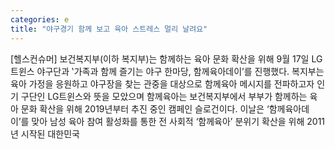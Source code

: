 ```yaml
---
categories: e
title: "야구경기 함께 보고 육아 스트레스 멀리 날려요"
---
```

[헬스컨슈머] 보건복지부(이하 복지부)는 함께하는 육아 문화 확산을 위해 9월 17일 LG트윈스 야구단과 ‛가족과 함께 즐기는 야구 한마당, 함께육아데이’를 진행했다. 복지부는 육아 가정을 응원하고 야구장을 찾는 관중을 대상으로 함께육아 메시지를 전파하고자 인기 구단인 LG트윈스와 뜻을 모았으며 함께육아는 보건복지부에서 부부가 함께하는 육아 문화 확산을 위해 2019년부터 추진 중인 캠페인 슬로건이다. 이날은 ‘함께육아데이’를 맞아 남성 육아 참여 활성화를 통한 전 사회적 ‘함께육아’ 분위기 확산을 위해 2011년 시작된 대한민국